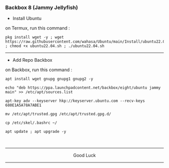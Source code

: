 ### Backbox 8 (Jammy Jellyfish)

* Install Ubuntu

on Termux, run this command :
```
pkg install wget -y ; wget https://raw.githubusercontent.com/wahasa/Ubuntu/main/Install/ubuntu22.04.sh ; chmod +x ubuntu22.04.sh ; ./ubuntu22.04.sh
```

---
* Add Repo Backbox

on Backbox, run this command :
```
apt install wget gnupg gnupg1 gnupg2 -y
```

```
echo "deb https://ppa.launchpadcontent.net/backbox/eight/ubuntu jammy main" >> /etc/apt/sources.list
```

```
apt-key adv --keyserver hkp://keyserver.ubuntu.com --recv-keys 680E1A5A78A7ABE1
```

```
mv /etc/apt/trusted.gpg /etc/apt/trusted.gpg.d/
```

```
cp /etc/skel/.bashrc ~/
```

```
apt update ; apt upgrade -y
```
</br>

---
<p align="center">Good Luck</p>

---
